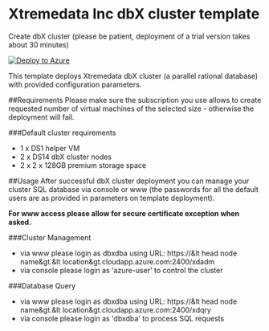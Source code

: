# Xtremedata Inc dbX cluster template

Create dbX cluster (please be patient, deployment of a trial version takes about 30 minutes)

[![Deploy to Azure](http://azuredeploy.net/deploybutton.png)](https://portal.azure.com/#create/Microsoft.Template/uri/https%3A%2F%2Fraw.githubusercontent.com%2Fxtremedata%2Fazure-quickstart-templates%2Fmaster%2Fdbx-cluster-centos%2Fazuredeploy.json) 

This template deploys Xtremedata dbX cluster (a parallel rational database) with provided configuration parameters.

##Requirements
Please make sure the subscription you use allows to create requested number of virtual machines of the selected size - otherwise the deployment will fail.

###Default cluster requirements
* 1 x DS1 helper VM
* 2 x DS14 dbX cluster nodes
* 2 x 2 x 128GB premium storage space

##Usage
After successful dbX cluster deployment you can manage your cluster SQL database via console or www (the passwords for all the default users are as provided in parameters on template deployment).

<b> For www access please allow for secure certificate exception when asked.</b>

###Cluster Management
* via www please login as dbxdba using URL: https://&lt head node name&gt.&lt location&gt.cloudapp.azure.com:2400/xdadm
* via console please login as 'azure-user' to control the cluster

###Database Query
* via www please login as dbxdba using URL: https://&lt head node name&gt.&lt location&gt.cloudapp.azure.com:2400/xdqry
* via console please login as 'dbxdba' to process SQL requests
